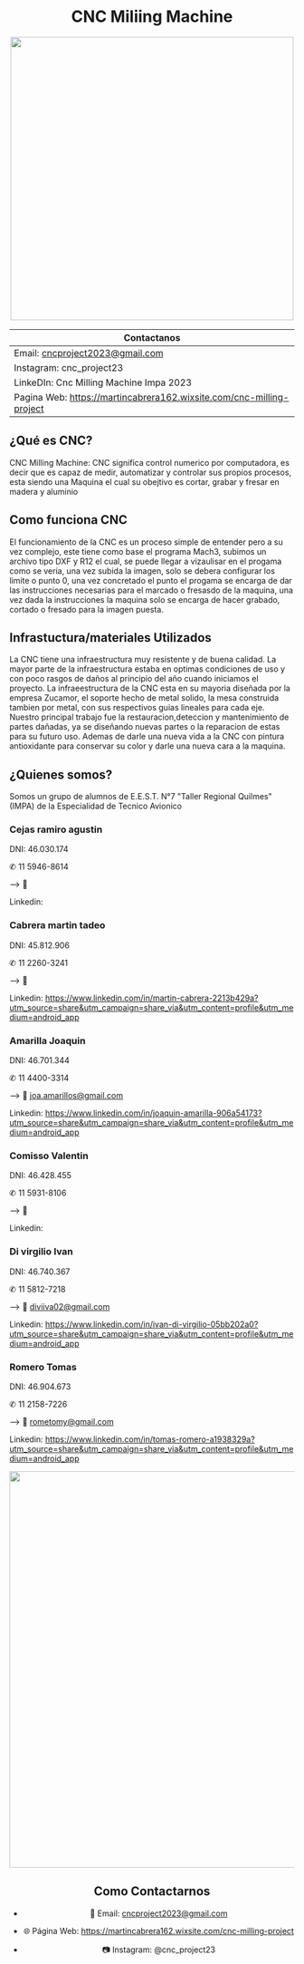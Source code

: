 <div align="center">

# CNC Miliing Machine 

<img src="https://github.com/impatrq/cnc_drawing_machine/assets/80332714/10fa44ac-2ca6-4f08-a3e7-41fa109fd18a" height="500" width="500" />

<div align="left">

| Contactanos |
|------------|
|Email: cncproject2023@gmail.com |
|Instagram: cnc_project23 |
|LinkeDIn: Cnc Milling Machine Impa 2023 |
|Pagina Web: https://martincabrera162.wixsite.com/cnc-milling-project |




## ¿Qué es CNC?

CNC Milling Machine: CNC significa control numerico por computadora, es decir que es capaz de medir, automatizar y controlar sus propios procesos, esta siendo una Maquina el cual su obejtivo es cortar, grabar y fresar en madera y aluminio

## Como funciona CNC

El funcionamiento de la CNC es un proceso simple de entender pero a su vez complejo, este tiene como base el programa Mach3, subimos un archivo tipo DXF y R12 el cual, se puede llegar a vizaulisar en el progama como se veria, una vez subida la imagen, solo se debera configurar los limite o punto 0, una vez concretado el punto el progama se encarga de dar las instrucciones necesarias para el marcado o fresasdo de la maquina, una vez dada la instrucciones la maquina solo se encarga de hacer grabado, cortado o fresado para la imagen puesta.

## Infrastuctura/materiales Utilizados 

La CNC tiene una infraestructura muy resistente y de buena calidad. La mayor parte de la infraestructura estaba en optimas condiciones de uso y con poco rasgos de daños al principio del año cuando iniciamos el proyecto.
La infraeestructura de la CNC esta en su mayoria diseñada por la empresa Zucamor, el soporte hecho de metal solido, la mesa construida tambien por metal, con sus respectivos guias lineales para cada eje.
Nuestro principal trabajo fue la restauracion,deteccion y mantenimiento de partes dañadas, ya se diseñando nuevas partes o la reparacion de estas para su futuro uso. Ademas de darle una nueva vida a la CNC con pintura antioxidante para conservar su color y darle una nueva cara a la maquina.


## ¿Quienes somos?

Somos un grupo de alumnos de E.E.S.T. N°7 "Taller Regional Quilmes" (IMPA) de la Especialidad de Tecnico Avionico


### Cejas ramiro agustin

DNI: 46.030.174 

✆ 11 5946-8614

--> 📧 

Linkedin: 

### Cabrera martin tadeo 

DNI: 45.812.906 

✆ 11 2260-3241

--> 📧

Linkedin: https://www.linkedin.com/in/martin-cabrera-2213b429a?utm_source=share&utm_campaign=share_via&utm_content=profile&utm_medium=android_app

### Amarilla Joaquin 

DNI: 46.701.344 

✆ 11 4400-3314

--> 📧 joa.amarillos@gmail.com

Linkedin: https://www.linkedin.com/in/joaquin-amarilla-906a54173?utm_source=share&utm_campaign=share_via&utm_content=profile&utm_medium=android_app

### Comisso Valentin

DNI: 46.428.455 

✆ 11 5931-8106

--> 📧

Linkedin:

### Di virgilio Ivan

DNI: 46.740.367 

✆ 11 5812-7218

--> 📧 diviiva02@gmail.com

Linkedin: https://www.linkedin.com/in/ivan-di-virgilio-05bb202a0?utm_source=share&utm_campaign=share_via&utm_content=profile&utm_medium=android_app

### Romero Tomas 

DNI: 46.904.673 

✆ 11 2158-7226

--> 📧 rometomy@gmail.com

Linkedin: https://www.linkedin.com/in/tomas-romero-a1938329a?utm_source=share&utm_campaign=share_via&utm_content=profile&utm_medium=android_app



<div align="center">
 
<img src="https://github.com/impatrq/cnc_drawing_machine/assets/80334283/31250d30-3c48-4abb-8e82-f4142d00d6dd" height="700" width="600" />

 
 ## Como Contactarnos

* 📧 Email: cncproject2023@gmail.com

* 🌐 Página Web: https://martincabrera162.wixsite.com/cnc-milling-project

* 📷 Instagram: @cnc_project23
